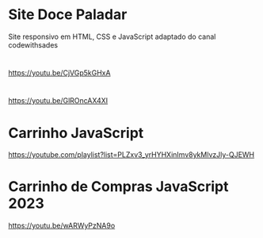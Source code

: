 # Site Doce Paladar
Site responsivo em HTML, CSS e JavaScript adaptado
do canal codewithsades

#

https://youtu.be/CjVGp5kGHxA

#

https://youtu.be/GlROncAX4XI
#
# Carrinho JavaScript
https://youtube.com/playlist?list=PLZxv3_yrHYHXinImv8ykMlvzJly-QJEWH
# Carrinho de Compras JavaScript 2023
https://youtu.be/wARWyPzNA9o
#
#
